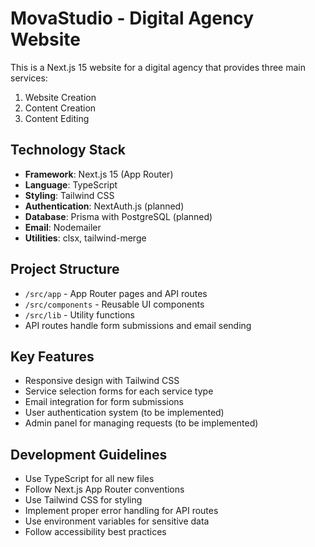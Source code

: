<!-- Use this file to provide workspace-specific custom instructions to Copilot. For more details, visit https://code.visualstudio.com/docs/copilot/copilot-customization#_use-a-githubcopilotinstructionsmd-file -->

# MovaStudio - Digital Agency Website

This is a Next.js 15 website for a digital agency that provides three main services:
1. Website Creation
2. Content Creation  
3. Content Editing

## Technology Stack
- **Framework**: Next.js 15 (App Router)
- **Language**: TypeScript
- **Styling**: Tailwind CSS
- **Authentication**: NextAuth.js (planned)
- **Database**: Prisma with PostgreSQL (planned)
- **Email**: Nodemailer
- **Utilities**: clsx, tailwind-merge

## Project Structure
- `/src/app` - App Router pages and API routes
- `/src/components` - Reusable UI components
- `/src/lib` - Utility functions
- API routes handle form submissions and email sending

## Key Features
- Responsive design with Tailwind CSS
- Service selection forms for each service type
- Email integration for form submissions
- User authentication system (to be implemented)
- Admin panel for managing requests (to be implemented)

## Development Guidelines
- Use TypeScript for all new files
- Follow Next.js App Router conventions
- Use Tailwind CSS for styling
- Implement proper error handling for API routes
- Use environment variables for sensitive data
- Follow accessibility best practices
